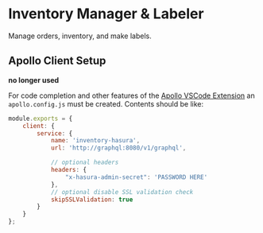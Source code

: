 # Inventory Manager & Labeler

Manage orders, inventory, and make labels.

## Apollo Client Setup

**no longer used**

For code completion and other features of the [Apollo VSCode Extension]() an `apollo.config.js` must be created. Contents should be like:

```js
module.exports = {
    client: {
        service: {
            name: 'inventory-hasura',
            url: 'http://graphql:8080/v1/graphql',

            // optional headers
            headers: {
                "x-hasura-admin-secret": 'PASSWORD HERE'
            },
            // optional disable SSL validation check
            skipSSLValidation: true
        }
    }
};
```
